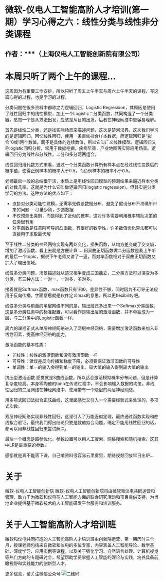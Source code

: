 # 微软-仪电人工智能高阶人才培训(第一期）学习心得之六：线性分类与线性非分类课程
## 作者：***（上海仪电人工智能创新院有限公司）

# 本周只听了两个上午的课程...

这周因为有重要工作安排，所以只听了周五上午半天与周六上午半天的课程，写这篇心得的过程，也是学习的过程。

分类问题在很多资料中都称之为逻辑回归，Logistic Regression，其原因是使用了线性回归中的线性模型，加上一个Logistic二分类函数，共同构造了一个分类器，感觉一个是从方法出发，应该是从目的出发，后者在神经网络中更容易理解。

首先是线性二分类，还是找实际场景来描述问题，这次是楚河汉界。这次我们学习的是逻辑回归。回忆线性回归，使用一条直线拟合样本数据，而逻辑回归是“拟合”0或1两个数值，而不是具体的连续数值，所以它叫广义线性模型。逻辑回归又称logistic回归分析，常用于数据挖掘，疾病早筛，产业地图等实际应用场景。逻辑回归分为线性和分线性，二分和多分两两组合。

线性回归用代数方式来看，通过一个分类函数计算所有样本点在经过线性变换后的概率值，使得正例样本的概率大于0.5，而负例样本的概率小于0.5。

老师最后一段的总结很干活，本质上是用线性回归模型的预测结果来逼近样本分类的对数几率。这就是为什么它叫做逻辑回归(logistic regression)，但其实是分类学习的方法。这种方法的优点如下：

- 直接对分类可能性建模，无需事先假设数据分布，避免了假设分布不准确所带来的问题---尽量少猜，少造数据
- 不仅预测出类别，而是得到了近似的概率，这对许多需要利用概率辅助决策的任务很有用
- 对率函数是任意阶可导的凸函数，有很好的数学性，许多数值优化算法都可以直接用于求取最优解

至于线性二分类的神经网络实现有两处变化，损失函数，从均方差变成了交叉熵，增加了激活函数，看上去就是方便计算.....用双曲正切函数做二分函数是我上午听的最后一个topic，据说下午老师又讲了一遍，而对率函数相对于双曲正切函数又扩大了输出值域。

线性多分类问题，场景描述就从楚汉相争变成三国鼎立，二分类方法可以演变为多分类，有三种方法：一对一，一对多，多对多。

接着就是Softmax函数，max函数只有1和0，差异性不够，同时因为不可导无法应用于反向传播。字面意思就是软件定义max的意思，所以更flexibility吧。

线性多分类与前面的单层网络不同的是，输出层还多出来一个Softmax分类函数，这是多分类任务中的标准配置，可以看作是输出层的激活函数，并不单独成为一层，与二分类中的Logistic函数一样。

周六的课程正式从单层神经网络进入了两层神经网络，需要增加激活函数来加入非线性因素，提高神经网络的能力。

激活函数的基本性质：

- 非线性：线性的激活函数和没有激活函数一样
- 可导性：做误差反向传播和梯度下降，必须要保证激活函数的可导性
- 单调性：单一的输入会得到单一的输出，较大值的输入得到较大值的输出

挤压型激活函数 感觉就是S曲线函数，所以适合激活模拟概率分布问题，但是计算复杂度较高。本身零均值的tanh在传递过程中，不会影响输入数据的均值。非线性回归的二层网络在神经网络中，使用带有一个隐层的两层神经网络。

用多项式回归法拟合正弦曲线，这里面感觉又引入一个需要经验式来处理的，多项式次数。

双层神经网络实现非线性回归，这里引入了万能近似定理，最终通过函数实现和曲线拟合验证，最终我们得出结论只要是数值拟合问题，确定不能用线性回归的话，都可以用非线性回归来尝试解决。

最后一个概念是超参优化，参数设置可以用人工搜索、网格搜索和随机搜索。这其中LR是最重要的参数。

感悟就是真不能落下课，自己啃资料很容易云里雾里，期待视频回放早日出炉...



# 关于
微软-仪电人工智能创新院
微软-仪电人工智能创新院将由微软和仪电共同运营和管理，致力于为微软和仪电在人工智能方面的联合研究活动和项目提供支持，为当地企业提供基于微软技术的人工智能研发平台服务和培训服务。

# 关于人工智能高阶人才培训班
微软和仪电共同打造的人工智能高阶人才培训班由创新院运营，第一期历时三个月，授课老师包括来自微软和仪电的多位专家，内容涵盖人工智能导论、数学基础、深度学习、应用实例等课程，以及关于强化学习、自然语言处理、计算机视觉等热门方向的专题研讨会，希望帮助学员掌握人工智能的理论与实践，培养具备前瞻视野和实践能力的创新型人才。

更多信息，请关注微信公众号
![二维码](./image/barcode.jpg)